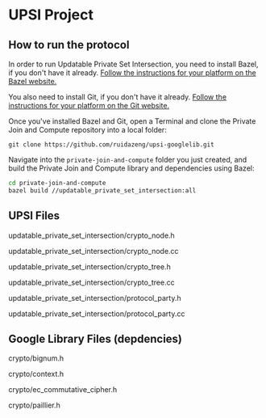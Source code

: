 # UPSI Project

## How to run the protocol

In order to run Updatable Private Set Intersection, you need to install Bazel, if you
don't have it already.
[Follow the instructions for your platform on the Bazel website.](https://docs.bazel.build/versions/master/install.html)

You also need to install Git, if you don't have it already.
[Follow the instructions for your platform on the Git website.](https://git-scm.com/book/en/v2/Getting-Started-Installing-Git)

Once you've installed Bazel and Git, open a Terminal and clone the Private Join
and Compute repository into a local folder:

```shell
git clone https://github.com/ruidazeng/upsi-googlelib.git
```

Navigate into the `private-join-and-compute` folder you just created, and build
the Private Join and Compute library and dependencies using Bazel:

```bash
cd private-join-and-compute
bazel build //updatable_private_set_intersection:all
```

## UPSI Files

updatable_private_set_intersection/crypto_node.h

updatable_private_set_intersection/crypto_node.cc

updatable_private_set_intersection/crypto_tree.h

updatable_private_set_intersection/crypto_tree.cc

updatable_private_set_intersection/protocol_party.h

updatable_private_set_intersection/protocol_party.cc

## Google Library Files (depdencies)

crypto/bignum.h

crypto/context.h

crypto/ec_commutative_cipher.h

crypto/paillier.h